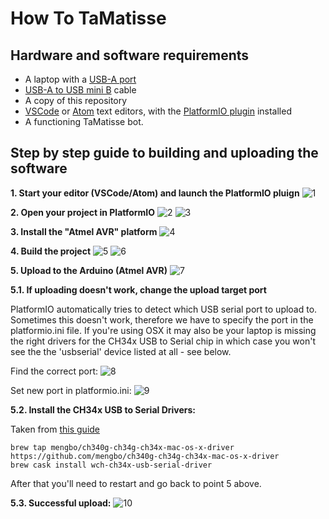 # How To TaMatisse

## Hardware and software requirements
- A laptop with a [USB-A port](doc/images/usb-a-port.jpg)
- [USB-A to USB mini B](doc/images/usb-a-to-usb-mini-b.jpg) cable
- A copy of this repository
- [VSCode](https://code.visualstudio.com/) or [Atom](https://atom.io/) text editors, with the [PlatformIO plugin](https://platformio.org/platformio-ide) installed
- A functioning TaMatisse bot.

## Step by step guide to building and uploading the software

__1. Start your editor (VSCode/Atom) and launch the PlatformIO pluign__
![1](/doc/images/platformio-1.png)

__2. Open your project in PlatformIO__ 
![2](/doc/images/platformio-2.png)
![3](/doc/images/platformio-3.png)

__3. Install the "Atmel AVR" platform__ 
![4](/doc/images/platformio-4.png)

__4. Build the project__
![5](/doc/images/platformio-5.png)
![6](/doc/images/platformio-6.png)

__5. Upload to the Arduino (Atmel AVR)__
![7](/doc/images/platformio-7.png)

__5.1. If uploading doesn't work, change the upload target port__

PlatformIO automatically tries to detect which USB serial port to upload to. Sometimes this doesn't work, therefore we have to specify the port in the platformio.ini file. If you're using OSX it may also be your laptop is missing the right drivers for the CH34x USB to Serial chip in which case you won't see the the 'usbserial' device listed at all - see below.

Find the correct port:
![8](/doc/images/platformio-8.png)

Set new port in platformio.ini:
![9](/doc/images/platformio-9.png)

__5.2. Install the CH34x USB to Serial Drivers:__

Taken from [this guide](https://github.com/adrianmihalko/ch340g-ch34g-ch34x-mac-os-x-driver)

```
brew tap mengbo/ch340g-ch34g-ch34x-mac-os-x-driver https://github.com/mengbo/ch340g-ch34g-ch34x-mac-os-x-driver
brew cask install wch-ch34x-usb-serial-driver
```

After that you'll need to restart and go back to point 5 above.

__5.3. Successful upload:__
![10](/doc/images/platformio-10.png)
